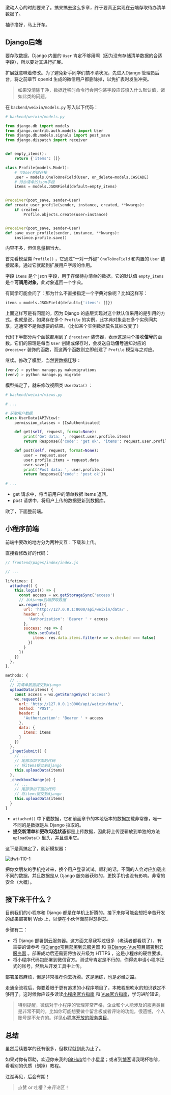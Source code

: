 激动人心的时刻要来了。搞来搞去这么多章，终于要真正实现在云端存取待办清单数据了。

袖子撸好，马上开车。

## Django后端

要存取数据，Django 内置的 `User` 肯定不够用啊（因为没有存储清单数据的合适字段），所以要对其进行扩展。

扩展就意味着修改。为了避免新手同学们搞不清状况，先进入Django 管理员后台，将之前章节 openid 生成的微信用户都删除掉，以免扩表时发生冲突。

> 如果没清除干净，数据迁移时命令行会问你某字段应该填入什么默认值，诸如此类的问题。

在 `backend/weixin/models.py` 写入以下代码：

```python
# backend/weixin/models.py

from django.db import models
from django.contrib.auth.models import User
from django.db.models.signals import post_save
from django.dispatch import receiver


def empty_items():
    return {'items': []}

class Profile(models.Model):
    # 与User外键连接
    user = models.OneToOneField(User, on_delete=models.CASCADE)
    # 待办清单的json字段
    items = models.JSONField(default=empty_items)


@receiver(post_save, sender=User)
def create_user_profile(sender, instance, created, **kwargs):
    if created:
        Profile.objects.create(user=instance)


@receiver(post_save, sender=User)
def save_user_profile(sender, instance, **kwargs):
    instance.profile.save()
```

内容不多，但信息量相当大。

首先看模型类 `Profile()` ，它通过”一对一外键“ `OneToOneField` 和内置的 `User` 链接起来，通过它就起到扩展用户字段的作用。

字段 `items` 是个 json 字段，用于存储待办清单的数据。它的默认值 `empty_items` 是个**可调用对象**，此对象返回一个字典。

有同学可能会问了：那为什么不直接指定一个字典对象呢？比如这样写：

```python
items = models.JSONField(default={'items': []})
```

上面这样写是有问题的，因为 Django 的底层实现对这个默认值采用的是引用的方式。也就是说，如果存在多个 `Profile` 的实例，此字典对象会在多个实例间共享，这通常不是你想要的结果。（比如某个实例数据莫名其妙改变了）

代码下半部分两个函数都用到了 `@receiver` 装饰器，表示这是两个接收**信号**的函数。它们的原理是每当 `User` 创建或保存时，会发送自动**信号**通知对应的 `@receiver` 装饰的函数，而这两个函数则立即创建了 `Profile` 模型与之对应。

继续。修改了模型，当然要数据迁移：

```bash
(venv) > python manage.py makemigrations
(venv) > python manage.py migrate
```

模型搞定了，就来修改视图类 `UserData()` ：

```python
# backend/weixin/views.py

# ...

# 获取用户数据
class UserData(APIView):
    permission_classes = [IsAuthenticated]

    def get(self, request, format=None):
        print('Get data: ', request.user.profile.items)
        return Response({'code': 'get ok', 'items': request.user.profile.items['items']})

    def post(self, request, format=None):
        user = request.user
        user.profile.items = request.data
        user.save()
        print('Post data: ', user.profile.items)
        return Response({'code': 'post ok'})
    
# ...
```

- get 请求中，将当前用户的清单数据 items 返回。
- post 请求中，将用户上传的数据更新到数据库。

欧了，下面整前端。

## 小程序前端

前端中要改的地方分为两种交互：下载和上传。

直接看修改好的代码：

```javascript
// frontend/pages/index/index.js

// ...

lifetimes: {
  attached() {
    this.login(() => {
      const access = wx.getStorageSync('access')
      // 从django后端获取数据
      wx.request({
        url: 'http://127.0.0.1:8000/api/weixin/data/',
        header: {
          'Authorization': 'Bearer ' + access
        },
        success: res => {
          this.setData({
            items: res.data.items.filter(v => v.checked === false)
          })
        }
      })
    })
  },
},

methods: {
  // ...
  // 将清单数据提交到django
  uploadData(items) {
    const access = wx.getStorageSync('access')
    wx.request({
      url: 'http://127.0.0.1:8000/api/weixin/data/',
      method: 'POST',
      header: {
        'Authorization': 'Bearer ' + access
      },
      data: {
        items: items
      }
    })
  },
  _inputSubmit() {
    // ...
    // 尾部添加下面的代码
    // 将items提交到django
    this.uploadData(items)
  },
  _checkboxChange(e) {
    // ...
    // 尾部添加下面的代码
    // 将items提交到django
    this.uploadData(items)
  }
}
```

- `attached()` 中下载数据，它和前面章节的本地版本的数据加载非常像，唯一不同的是数据是从 Django 拉取的。
- **提交新清单**和**更改勾选状态**都是上传数据，因此将上传逻辑放到单独的方法 `uploadData()` 里头，并且调用它。

这下是真搞定了，刷新模拟器：

![dwt-110-1](https://blog.dusaiphoto.com/img/dwt-110-1.jpg)

把你女朋友的手机抢过来，换个用户登录试试。顺利的话，不同的人会对应加载出不同的数据，并且数据是从 Django 服务器获取的，更换手机也没有影响。非常的安全（大概）。

## 接下来干什么？

目前我们的小程序和 Django 都是在单机上折腾的。接下来你可能会想把辛苦开发的成果部署到 Web 上，以便在小伙伴面前得瑟得瑟。

步骤有二：

- 将 Django 部署到云服务器。这方面文章我写过很多（老读者都看烦了），有需要的请参考 [将Django项目部署到云服务器](https://www.dusaiphoto.com/article/71/) 和 [将Django-Vue项目部署到云服务器](https://www.dusaiphoto.com/article/135/) 。部署成功后还需要将协议升级为 HTTPS ，这是小程序的硬性要求。
- 将小程序代码包部署到微信官方。测试号肯定是不行的，你得先申请小程序正式的账号，然后从开发工具中上传。

部署虽然麻烦，但是非常推荐你去折腾。这是磨练，也是必经之路。

走通全流程后，你要着眼于更有追求的小程序项目了，本教程里吹水的知识铁定不够用了。这时候你应该多读读[小程序官方指南](https://developers.weixin.qq.com/miniprogram/dev/framework/) 和 [Vue官方指南](https://cn.vuejs.org/index.html)，学习进阶知识。

> 特别提醒，微信对于小程序的管理非常严格，企业和个人能涉及的服务类目是非常不同的。比如你可能想要做个留言板或者评论的功能，很遗憾，个人账号是不允许的。详见[小程序开放的服务类目](https://developers.weixin.qq.com/miniprogram/product/material/)。

## 总结

虽然后续要学的还有很多，但教程就到此为止了。

如果对你有帮助，欢迎你来我的[GitHub](https://github.com/stacklens)给个小星星；或者到[博客](https://www.dusaiphoto.com/article/167/)请我喝杯咖啡，看看别的优质（划掉）教程。

江湖再见，后会有期！

> 点赞 or 吐槽？来评论区！
